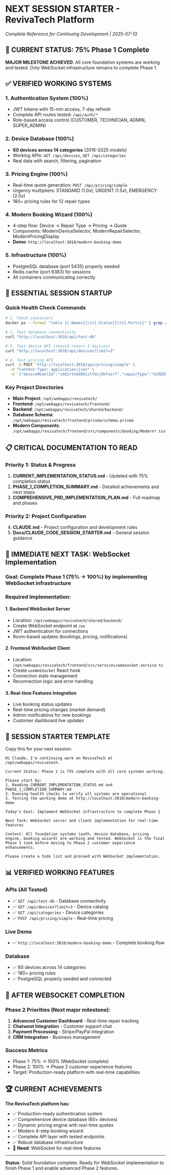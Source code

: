 # NEXT SESSION STARTER - RevivaTech Platform
*Complete Reference for Continuing Development | 2025-07-13*

## 🎯 **CURRENT STATUS: 75% Phase 1 Complete**

**MAJOR MILESTONE ACHIEVED**: All core foundation systems are working and tested. Only WebSocket infrastructure remains to complete Phase 1.

## ✅ **VERIFIED WORKING SYSTEMS**

### **1. Authentication System (100%)**
- JWT tokens with 15-min access, 7-day refresh
- Complete API routes tested: `/api/auth/*`
- Role-based access control (CUSTOMER, TECHNICIAN, ADMIN, SUPER_ADMIN)

### **2. Device Database (100%)**
- **60 devices across 14 categories** (2016-2025 models)
- Working APIs: `GET /api/devices`, `GET /api/categories`
- Real data with search, filtering, pagination

### **3. Pricing Engine (100%)**
- Real-time quote generation: `POST /api/pricing/simple`
- Urgency multipliers: STANDARD (1.0x), URGENT (1.5x), EMERGENCY (2.0x)
- 180+ pricing rules for 12 repair types

### **4. Modern Booking Wizard (100%)**
- 4-step flow: Device → Repair Type → Pricing → Quote
- Components: ModernDeviceSelector, ModernRepairSelector, ModernPricingDisplay
- **Demo**: `http://localhost:3010/modern-booking-demo`

### **5. Infrastructure (100%)**
- PostgreSQL database (port 5435) properly seeded
- Redis cache (port 6383) for sessions
- All containers communicating correctly

## 🔧 **ESSENTIAL SESSION STARTUP**

### **Quick Health Check Commands**
```bash
# 1. Check containers
docker ps --format "table {{.Names}}\t{{.Status}}\t{{.Ports}}" | grep revivatech

# 2. Test database connectivity
curl "http://localhost:3010/api/test-db"

# 3. Test device API (should return 3 devices)
curl "http://localhost:3010/api/devices?limit=3"

# 4. Test pricing API
curl -X POST "http://localhost:3010/api/pricing/simple" \
  -H "Content-Type: application/json" \
  -d '{"deviceModelId":"cmd1rthd4001xlfdcj9kfvor7","repairType":"SCREEN_REPAIR","urgencyLevel":"STANDARD"}'
```

### **Key Project Directories**
- **Main Project**: `/opt/webapps/revivatech/`
- **Frontend**: `/opt/webapps/revivatech/frontend/`
- **Backend**: `/opt/webapps/revivatech/shared/backend/`
- **Database Schema**: `/opt/webapps/revivatech/frontend/prisma/schema.prisma`
- **Modern Components**: `/opt/webapps/revivatech/frontend/src/components/booking/Modern*.tsx`

## 📋 **CRITICAL DOCUMENTATION TO READ**

### **Priority 1: Status & Progress**
1. **CURRENT_IMPLEMENTATION_STATUS.md** - Updated with 75% completion status
2. **PHASE_1_COMPLETION_SUMMARY.md** - Detailed achievements and next steps
3. **COMPREHENSIVE_PRD_IMPLEMENTATION_PLAN.md** - Full roadmap and phases

### **Priority 2: Project Configuration**
4. **CLAUDE.md** - Project configuration and development rules
5. **Docs/CLAUDE_CODE_SESSION_STARTER.md** - General session guidance

## 🎯 **IMMEDIATE NEXT TASK: WebSocket Implementation**

### **Goal**: Complete Phase 1 (75% → 100%) by implementing WebSocket infrastructure

### **Required Implementation**:

#### **1. Backend WebSocket Server**
- Location: `/opt/webapps/revivatech/shared/backend/`
- Create WebSocket endpoint at `/ws`
- JWT authentication for connections
- Room-based updates (bookings, pricing, notifications)

#### **2. Frontend WebSocket Client**
- Location: `/opt/webapps/revivatech/frontend/src/services/websocket.service.ts`
- Create `useWebSocket` React hook
- Connection state management
- Reconnection logic and error handling

#### **3. Real-time Features Integration**
- Live booking status updates
- Real-time pricing changes (market demand)
- Admin notifications for new bookings
- Customer dashboard live updates

## 🚀 **SESSION STARTER TEMPLATE**

Copy this for your next session:

```
Hi Claude, I'm continuing work on RevivaTech at /opt/webapps/revivatech.

Current Status: Phase 1 is 75% complete with all core systems working. 

Please start by:
1. Reading CURRENT_IMPLEMENTATION_STATUS.md and PHASE_1_COMPLETION_SUMMARY.md
2. Running health checks to verify all systems are operational
3. Testing the working demo at http://localhost:3010/modern-booking-demo

Today's Goal: Implement WebSocket infrastructure to complete Phase 1

Next Task: WebSocket server and client implementation for real-time features

Context: All foundation systems (auth, device database, pricing engine, booking wizard) are working and tested. WebSocket is the final Phase 1 task before moving to Phase 2 customer experience enhancements.

Please create a todo list and proceed with WebSocket implementation.
```

## 📊 **VERIFIED WORKING FEATURES**

### **APIs (All Tested)**
- ✅ `GET /api/test-db` - Database connectivity
- ✅ `GET /api/devices?limit=3` - Device catalog  
- ✅ `GET /api/categories` - Device categories
- ✅ `POST /api/pricing/simple` - Real-time pricing

### **Live Demo**
- ✅ `http://localhost:3010/modern-booking-demo` - Complete booking flow

### **Database**
- ✅ 60 devices across 14 categories
- ✅ 180+ pricing rules
- ✅ PostgreSQL properly seeded and connected

## 🔄 **AFTER WEBSOCKET COMPLETION**

### **Phase 2 Priorities** (Next major milestone):
1. **Advanced Customer Dashboard** - Real-time repair tracking
2. **Chatwoot Integration** - Customer support chat
3. **Payment Processing** - Stripe/PayPal integration
4. **CRM Integration** - Business management

### **Success Metrics**
- Phase 1: 75% → 100% (WebSocket complete)
- Phase 2: 100% → Phase 2 customer experience features
- Target: Production-ready platform with real-time capabilities

## 🏆 **CURRENT ACHIEVEMENTS**

**The RevivaTech platform has:**
- ✅ Production-ready authentication system
- ✅ Comprehensive device database (60+ devices)
- ✅ Dynamic pricing engine with real-time quotes
- ✅ Modern 4-step booking wizard
- ✅ Complete API layer with tested endpoints
- ✅ Robust database infrastructure
- 🔄 **Need**: WebSocket for real-time features

---

**Status**: Solid foundation complete. Ready for WebSocket implementation to finish Phase 1 and enable advanced Phase 2 features.